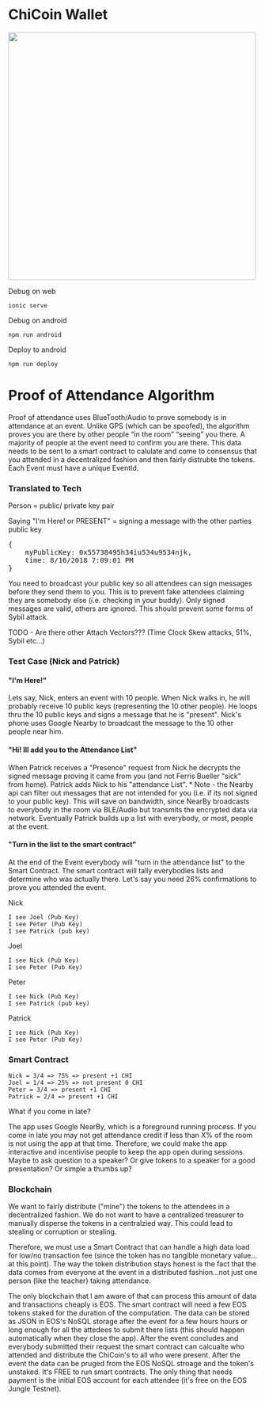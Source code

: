 ChiCoin Wallet
==============

<img height="500px" src="https://raw.githubusercontent.com/ntheile/chicoinapp/master/src/assets/img/app.jpg"/>

Debug on web

`ionic serve`

Debug on android

`npm run android`

Deploy to android

`npm run deploy`

Proof of Attendance Algorithm
=============================
Proof of attendance uses BlueTooth/Audio to prove somebody is in attendance at an event. Unlike GPS (which can be spoofed), the algorithm proves you are there by other people “in the room” “seeing” you there.  A majority of people at the event need to confirm you are there. This data needs to be sent to a smart contract to calulate and come to consensus that you attended in a decentralized fashion and then fairly distrubte the tokens. Each Event must have a unique EventId. 

### Translated to Tech

Person =  public/ private key pair 

Saying "I'm Here! or PRESENT" = signing a message with the other parties public key
<pre>
{
	myPublicKey: 0x55738495h34iu534u9534njk,
	time: 8/16/2018 7:09:01 PM
}
</pre>

You need to broadcast your public key so all attendees can sign messages before they send them to you. This is to prevent fake attendees claiming they are somebody else (i.e. checking in your buddy).  Only signed messages are valid, others are ignored. This should prevent some forms of Sybil attack.

TODO - Are there other Attach Vectors??? (Time Clock Skew attacks, 51%, Sybil etc...)

### Test Case (Nick and Patrick)

####  "I'm Here!"

Lets say, Nick, enters an event with 10 people. When Nick walks in, he will probably receive 10 public keys (representing the 10 other people). He loops thru the 10 public keys and signs a message that he is "present". Nick's phone uses Google Nearby to broadcast the message to the 10 other people near him. 

#### "Hi! Ill add you to the Attendance List"
When Patrick receives a "Presence" request from Nick he decrypts the signed message proving it came from you (and not Ferris Bueller "sick" from home). Patrick adds Nick to his "attendance List". * Note - the Nearby api can filter out messages that are not intended for you (i.e. if its not signed to your public key). This will save on bandwidth, since NearBy broadcasts to everybody in the room via BLE/Audio but transmits the encrypted data via network. Eventually 
Patrick builds up a list with everybody, or most, people at the event. 

#### "Turn in the list to the smart contract"
At the end of the Event everybody will "turn in the attendance list" to the Smart Contract. The smart contract will tally everybodies lists and determine who was actually there. Let's say you need 26% confirmations to prove you attended the event. 


Nick

    I see Joel (Pub Key)
    I see Peter (Pub Key)
    I see Patrick (pub key)

Joel

    I see Nick (Pub Key)
    I see Peter (Pub Key)

Peter

    I see Nick (Pub Key)
    I see Patrick (pub key)

Patrick

    I see Nick (Pub Key)
    I see Peter (Pub Key)


### Smart Contract

    Nick = 3/4 => 75% => present +1 CHI
    Joel = 1/4 => 25% => not present 0 CHI
    Peter = 3/4 => present +1 CHI
    Patrick = 2/4 => present +1 CHI

What if you come in late?

The app uses Google NearBy, which is a foreground running process. If you come in late you may not get attendance credit if less than X% of the room is not using the app at that time. Therefore, we could make the app interactive and incentivise people to keep the app open during sessions. Maybe to ask question to a speaker? Or give tokens to a speaker for a good presentation? Or simple a thumbs up?


### Blockchain
We want to fairly distribute ("mine") the tokens to the attendees in a decentralized fashion. We do not want to have a centralized treasurer to manually disperse the tokens in a centralzied way. This could lead to stealing or corruption or stealing. 

Therefore, we must use a Smart Contract that can handle a high data load for low/no transaction fee (since the token has no tangible monetary value... at this point). The way the token distribution stays honest is the fact that the data comes from everyone at the event in a distributed fashion...not just one person (like the teacher) taking attendance.  

The only blockchain that I am aware of that can process this amount of data and transactions cheaply is EOS. The smart contract will need a few EOS tokens staked for the duration of the computation. The data can be stored as JSON in EOS's NoSQL storage after the event for a few hours hours or long enough for all the attedees to submit there lists (this should happen automatically when they close the app). After the event concludes and everybody submitted their request the smart contract can calcualte who attended and distribute the ChiCoin's to all who were present. After the event the data can be pruged from the EOS NoSQL stroage and the token's unstaked. It's FREE to run smart contracts. The only thing that needs payment is the initial EOS account for each attendee (it's free on the EOS Jungle Testnet). 
